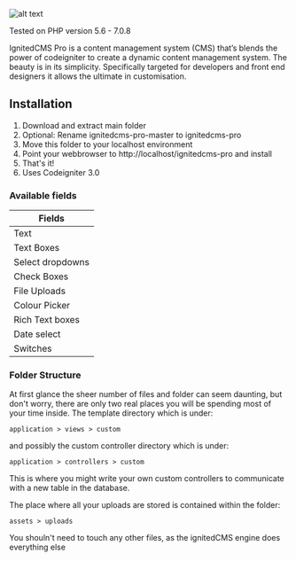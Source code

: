 ![alt text](https://github.com/ignitedcms/ignitedcms-pro/raw/master/img/ig.png "Logo Title Text 1")

Tested on PHP version 5.6 - 7.0.8


IgnitedCMS Pro is a content management system (CMS) that’s blends the power of codeigniter to create a dynamic content management system. The beauty is in its simplicity. Specifically targeted for developers and front end designers it allows the ultimate in customisation. 


## Installation

1. Download and extract main folder
2. Optional: Rename ignitedcms-pro-master to ignitedcms-pro
3. Move this folder to your localhost environment
4. Point your webbrowser to http://localhost/ignitedcms-pro and install 
5. That's it!
6. Uses Codeigniter 3.0

### Available fields

| Fields        | 
| ------------- |
| Text     | 
| Text Boxes     | 
| Select dropdowns | 
| Check Boxes |
|File Uploads|
| Colour Picker|
|Rich Text boxes|
| Date select |
|Switches

### Folder Structure
At first glance the sheer number of files and folder can seem daunting, but don't worry, there are only two real places you will be spending most of your time inside. The template directory which is under: 
```
application > views > custom
```
and possibly the custom controller directory which is under: 
```
application > controllers > custom
```
This is where you might write your own custom controllers to communicate with a new table in the database. 

The place where all your uploads are stored is contained within the folder: 
```
assets > uploads
```
You shouln't need to touch any other files, as the ignitedCMS engine does everything else
